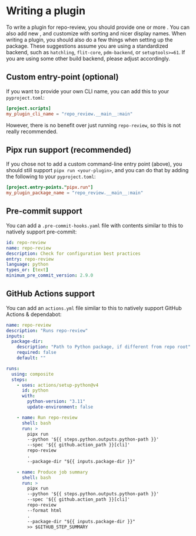 # Writing a plugin

To write a plugin for repo-review, you should provide one or more [](checks).
You can also add new [](fixtures), and customize [](families) with sorting and
nicer display names. When writing a plugin, you should also do a few things
when setting up the package. These suggestions assume you are using a
standardized backend, such as `hatchling`, `flit-core`, `pdm-backend`, or
`setuptools>=61`. If you are using some other build backend, please adjust
accordingly.

## Custom entry-point (optional)

If you want to provide your own CLI name, you can
add this to your `pyproject.toml`:

```toml
[project.scripts]
my_plugin_cli_name = "repo_review.__main__:main"
```

However, there is no benefit over just running `repo-review`, so this is not
really recommended.

## Pipx run support (recommended)

If you chose not to add a custom command-line entry point (above), you should
still support `pipx run <your-plugin>`, and you can do that by adding the
following to your `pyproject.toml`:

```toml
[project.entry-points."pipx.run"]
my_plugin_package_name = "repo_review.__main__:main"
```

## Pre-commit support

You can add a `.pre-commit-hooks.yaml` file with contents similar to this to
natively support pre-commit:

```yaml
id: repo-review
name: repo-review
description: Check for configuration best practices
entry: repo-review
language: python
types_or: [text]
minimum_pre_commit_version: 2.9.0
```

## GitHub Actions support

You can add an `actions.yml` file similar to this to natively support GitHub
Actions & dependabot:

```yaml
name: repo-review
description: "Runs repo-review"
inputs:
  package-dir:
    description: "Path to Python package, if different from repo root"
    required: false
    default: ""

runs:
  using: composite
  steps:
    - uses: actions/setup-python@v4
      id: python
      with:
        python-version: "3.11"
        update-environment: false

    - name: Run repo-review
      shell: bash
      run: >
        pipx run
        --python '${{ steps.python.outputs.python-path }}'
        --spec '${{ github.action_path }}[cli]'
        repo-review
        .
        --package-dir "${{ inputs.package-dir }}"

    - name: Produce job summary
      shell: bash
      run: >
        pipx run
        --python '${{ steps.python.outputs.python-path }}'
        --spec '${{ github.action_path }}[cli]'
        repo-review
        --format html
        .
        --package-dir "${{ inputs.package-dir }}"
        >> $GITHUB_STEP_SUMMARY
```
